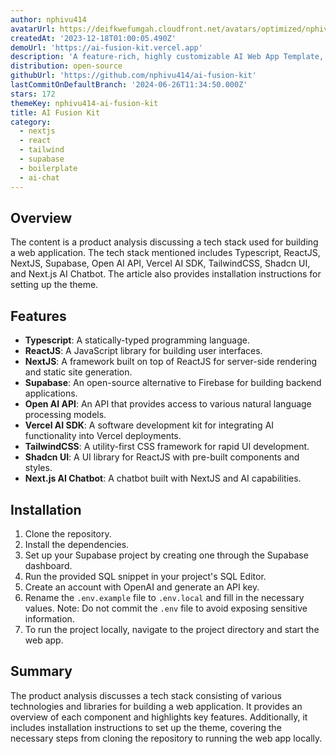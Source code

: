 ```yaml
---
author: nphivu414
avatarUrl: https://deifkwefumgah.cloudfront.net/avatars/optimized/nphivu414-ai-fusion-kit-avatar-128.webp
createdAt: '2023-12-18T01:00:05.490Z'
demoUrl: 'https://ai-fusion-kit.vercel.app'
description: 'A feature-rich, highly customizable AI Web App Template, empowered by Next.js.'
distribution: open-source
githubUrl: 'https://github.com/nphivu414/ai-fusion-kit'
lastCommitOnDefaultBranch: '2024-06-26T11:34:50.000Z'
stars: 172
themeKey: nphivu414-ai-fusion-kit
title: AI Fusion Kit
category:
  - nextjs
  - react
  - tailwind
  - supabase
  - boilerplate
  - ai-chat
---
```

## Overview
The content is a product analysis discussing a tech stack used for building a web application. The tech stack mentioned includes Typescript, ReactJS, NextJS, Supabase, Open AI API, Vercel AI SDK, TailwindCSS, Shadcn UI, and Next.js AI Chatbot. The article also provides installation instructions for setting up the theme.

## Features
- **Typescript**: A statically-typed programming language.
- **ReactJS**: A JavaScript library for building user interfaces.
- **NextJS**: A framework built on top of ReactJS for server-side rendering and static site generation.
- **Supabase**: An open-source alternative to Firebase for building backend applications.
- **Open AI API**: An API that provides access to various natural language processing models.
- **Vercel AI SDK**: A software development kit for integrating AI functionality into Vercel deployments.
- **TailwindCSS**: A utility-first CSS framework for rapid UI development.
- **Shadcn UI**: A UI library for ReactJS with pre-built components and styles.
- **Next.js AI Chatbot**: A chatbot built with NextJS and AI capabilities.

## Installation
1. Clone the repository.
2. Install the dependencies.
3. Set up your Supabase project by creating one through the Supabase dashboard.
4. Run the provided SQL snippet in your project's SQL Editor.
5. Create an account with OpenAI and generate an API key.
6. Rename the `.env.example` file to `.env.local` and fill in the necessary values.
   Note: Do not commit the `.env` file to avoid exposing sensitive information.
7. To run the project locally, navigate to the project directory and start the web app.

## Summary
The product analysis discusses a tech stack consisting of various technologies and libraries for building a web application. It provides an overview of each component and highlights key features. Additionally, it includes installation instructions to set up the theme, covering the necessary steps from cloning the repository to running the web app locally.
